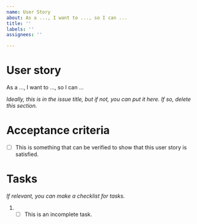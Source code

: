 ```yaml
---
name: User Story
about: As a ..., I want to ..., so I can ...
title: ''
labels: ''
assignees: ''

---
```


# User story
As a ..., I want to ..., so I can ...

*Ideally, this is in the issue title, but if not, you can put it here. If so, delete this section.*

# Acceptance criteria

- [ ] This is something that can be verified to show that this user story is satisfied.

# Tasks
*If relevant, you can make a checklist for tasks.*

1. - [ ] This is an incomplete task.
